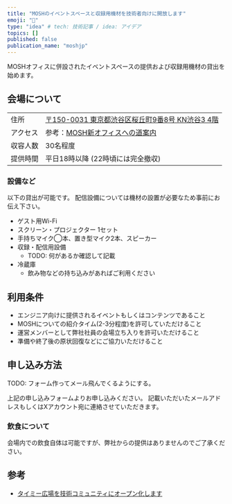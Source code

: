 ```yaml
---
title: "MOSHのイベントスペースと収録用機材を技術者向けに開放します"
emoji: "🏢"
type: "idea" # tech: 技術記事 / idea: アイデア
topics: []
published: false
publication_name: "moshjp"
---
```


MOSHオフィスに併設されたイベントスペースの提供および収録用機材の貸出を始めます。

## 会場について

| | |
| --- | --- |
| 住所 | [〒150-0031 東京都渋谷区桜丘町9番8号 KN渋谷3 4階](https://maps.app.goo.gl/qAEc8wT8CbDoNbQY9) |
| アクセス | 参考：[MOSH新オフィスへの道案内](https://moshjp.notion.site/MOSH-1e0647fa6ef680d79835d8e4a740ed9c) |
| 収容人数 | 30名程度 |
| 提供時間 | 平日18時以降 (22時頃には完全撤収) |

### 設備など

以下の貸出が可能です。
配信設備については機材の設置が必要なため事前にお伝え下さい。

- ゲスト用Wi-Fi
- スクリーン・プロジェクター 1セット
- 手持ちマイク◯本、置き型マイク2本、スピーカー
- 収録・配信用設備
  - TODO: 何があるか確認して記載
- 冷蔵庫
  - 飲み物などの持ち込みがあればご利用ください

## 利用条件

- エンジニア向けに提供されるイベントもしくはコンテンツであること
- MOSHについての紹介タイム(2-3分程度)を許可していただけること
- 運営メンバーとして弊社社員の会場立ち入りを許可いただけること
- 準備や終了後の原状回復などにご協力いただけること

## 申し込み方法

TODO: フォーム作ってメール飛んでくるようにする。

上記の申し込みフォームよりお申し込みください。
記載いただいたメールアドレスもしくはXアカウント宛に連絡させていただきます。

### 飲食について

会場内での飲食自体は可能ですが、弊社からの提供はありませんのでご了承ください。

## 参考

- [タイミー広場を技術コミュニティにオープン化します](https://note.com/r_kawamata/n/nb3157e12819c)
